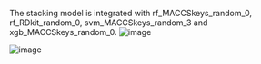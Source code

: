 The stacking model is integrated with rf_MACCSkeys_random_0, rf_RDkit_random_0, svm_MACCSkeys_random_3 and xgb_MACCSkeys_random_0.
![image](https://github.com/user-attachments/assets/7395168b-b536-4f22-8654-a643ba696ab5)

![image](https://github.com/user-attachments/assets/53d76331-31ee-451d-a58f-996c4e45a356)
